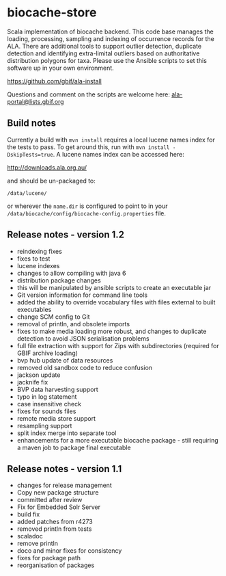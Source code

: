 # biocache-store

Scala implementation of biocache backend.
This code base manages the loading, processing, sampling and indexing of occurrence records for the ALA.
There are additional tools to support outlier detection, duplicate detection and identifying extra-limital outliers
based on authoritative distribution polygons for taxa.
Please use the Ansible scripts to set this software up in your own environment.

https://github.com/gbif/ala-install

Questions and comment on the scripts are welcome here: ala-portal@lists.gbif.org

## Build notes

Currently a build with ```mvn install``` requires a local lucene names index for the tests to pass.
To get around this, run with ```mvn install -DskipTests=true```.
A lucene names index can be accessed here:

http://downloads.ala.org.au/

and should be un-packaged to:

```/data/lucene/```

or wherever the ```name.dir``` is configured to point to in your ```/data/biocache/config/biocache-config.properties``` file.

## Release notes - version 1.2

 * reindexing fixes
 * fixes to test
 * lucene indexes
 * changes to allow compiling with java 6
 * distribution package changes
 * this will be manipulated by ansible scripts to create an executable jar
 * Git version information for command line tools
 * added the ability to override vocabulary files with files external to built executables
 * change SCM config to Git
 * removal of println, and obsolete imports
 * fixes to make media loading more robust, and changes to duplicate detection to avoid JSON serialisation problems
 * full file extraction with support for Zips with subdirectories (required for GBIF archive loading)
 * bvp hub update of data resources
 * removed old sandbox code to reduce confusion
 * jackson update
 * jacknife fix
 * BVP data harvesting support
 * typo in log statement
 * case insensitive check
 * fixes for sounds files
 * remote media store support
 * resampling support
 * split index merge into separate tool
 * enhancements for a more executable biocache package - still requiring a maven job to package final executable

## Release notes - version 1.1

 * changes for release management
 * Copy new package structure
 * committed after review
 * Fix for Embedded Solr Server
 * build fix
 * added patches from r4273
 * removed println from tests
 * scaladoc
 * remove println
 * doco and minor fixes for consistency
 * fixes for package path
 * reorganisation of packages